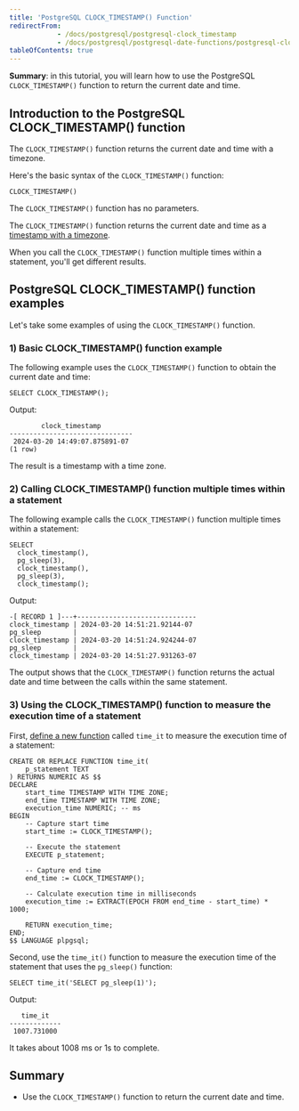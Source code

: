 ```yaml
---
title: 'PostgreSQL CLOCK_TIMESTAMP() Function'
redirectFrom:
            - /docs/postgresql/postgresql-clock_timestamp 
            - /docs/postgresql/postgresql-date-functions/postgresql-clock_timestamp/
tableOfContents: true
---
```


**Summary**: in this tutorial, you will learn how to use the PostgreSQL `CLOCK_TIMESTAMP()` function to return the current date and time.



## Introduction to the PostgreSQL CLOCK_TIMESTAMP() function



The `CLOCK_TIMESTAMP()` function returns the current date and time with a timezone.



Here's the basic syntax of the `CLOCK_TIMESTAMP()` function:



```
CLOCK_TIMESTAMP()
```



The `CLOCK_TIMESTAMP()` function has no parameters.



The `CLOCK_TIMESTAMP()` function returns the current date and time as a [timestamp with a timezone](https://www.postgresqltutorial.com/postgresql-date-functions/postgresql-current_timestamp/).



When you call the `CLOCK_TIMESTAMP()` function multiple times within a statement, you'll get different results.



## PostgreSQL CLOCK_TIMESTAMP() function examples



Let's take some examples of using the `CLOCK_TIMESTAMP()` function.



### 1) Basic CLOCK_TIMESTAMP() function example



The following example uses the `CLOCK_TIMESTAMP()` function to obtain the current date and time:



```
SELECT CLOCK_TIMESTAMP();
```



Output:



```
        clock_timestamp
-------------------------------
 2024-03-20 14:49:07.875891-07
(1 row)
```



The result is a timestamp with a time zone.



### 2) Calling CLOCK_TIMESTAMP() function multiple times within a statement



The following example calls the `CLOCK_TIMESTAMP()` function multiple times within a statement:



```
SELECT
  clock_timestamp(),
  pg_sleep(3),
  clock_timestamp(),
  pg_sleep(3),
  clock_timestamp();
```



Output:



```
-[ RECORD 1 ]---+------------------------------
clock_timestamp | 2024-03-20 14:51:21.92144-07
pg_sleep        |
clock_timestamp | 2024-03-20 14:51:24.924244-07
pg_sleep        |
clock_timestamp | 2024-03-20 14:51:27.931263-07
```



The output shows that the `CLOCK_TIMESTAMP()` function returns the actual date and time between the calls within the same statement.



### 3) Using the CLOCK_TIMESTAMP() function to measure the execution time of a statement



First, [define a new function](https://www.postgresqltutorial.com/postgresql-plpgsql/postgresql-create-function/) called `time_it` to measure the execution time of a statement:



```
CREATE OR REPLACE FUNCTION time_it(
    p_statement TEXT
) RETURNS NUMERIC AS $$
DECLARE
    start_time TIMESTAMP WITH TIME ZONE;
    end_time TIMESTAMP WITH TIME ZONE;
    execution_time NUMERIC; -- ms
BEGIN
    -- Capture start time
    start_time := CLOCK_TIMESTAMP();

    -- Execute the statement
    EXECUTE p_statement;

    -- Capture end time
    end_time := CLOCK_TIMESTAMP();

    -- Calculate execution time in milliseconds
    execution_time := EXTRACT(EPOCH FROM end_time - start_time) * 1000;

    RETURN execution_time;
END;
$$ LANGUAGE plpgsql;
```



Second, use the `time_it()` function to measure the execution time of the statement that uses the `pg_sleep()` function:



```
SELECT time_it('SELECT pg_sleep(1)');
```



Output:



```
   time_it
-------------
 1007.731000
```



It takes about 1008 ms or 1s to complete.



## Summary



- Use the `CLOCK_TIMESTAMP()` function to return the current date and time.
